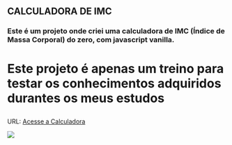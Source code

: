 ## CALCULADORA DE IMC

### Este é um projeto onde criei uma calculadora de IMC (Índice de Massa Corporal) do zero, com javascript vanilla.

# <p>Este projeto é apenas um treino para testar os conhecimentos adquiridos durantes os meus estudos</p>

URL: <a href="https://aribeiroc.github.io/projeto_imc_calculator/" target="_blank">Acesse a Calculadora</a>

<img src="https://i.ibb.co/nMFhHHj/initial.png">
